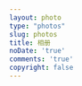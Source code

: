 ```yaml
---
layout: photo
type: "photos"
slug: photos
title: 相册
noDate: 'true'
comments: 'true'
copyright: false
---
```

